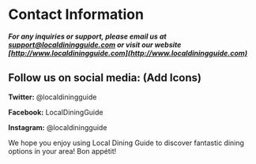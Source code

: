 # Contact Information

***For any inquiries or support, please email us at *support@localdiningguide.com* or visit our 
website [http://www.localdiningguide.com](http://www.localdiningguide.com)***

## Follow us on social media: (Add Icons)

**Twitter:** @localdiningguide

**Facebook:** LocalDiningGuide

**Instagram:** @localdiningguide

We hope you enjoy using Local Dining Guide to discover fantastic dining options in your 
area! Bon appétit!
